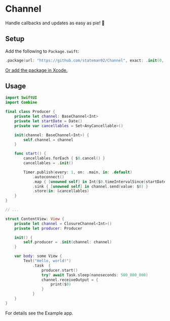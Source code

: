 # Channel
Handle callbacks and updates as easy as pie! 🥧

## Setup

Add the following to `Package.swift`:

```swift
.package(url: "https://github.com/stateman92/Channel", exact: .init(0, 0, 1))
```

[Or add the package in Xcode.](https://developer.apple.com/documentation/xcode/adding-package-dependencies-to-your-app)

## Usage

```swift
import SwiftUI
import Combine

final class Producer {
    private let channel: BaseChannel<Int>
    private let startDate = Date()
    private var cancellables = Set<AnyCancellable>()

    init(channel: BaseChannel<Int>) {
        self.channel = channel
    }

    func start() {
        cancellables.forEach { $0.cancel() }
        cancellables = .init()

        Timer.publish(every: 1, on: .main, in: .default)
            .autoconnect()
            .map { [unowned self] in Int($0.timeIntervalSince(startDate)) }
            .sink { [unowned self] in channel.send(value: $0) }
            .store(in: &cancellables)
    }
}

// ...

struct ContentView: View {
    private let channel = ClosureChannel<Int>()
    private let producer: Producer

    init() {
        self.producer = .init(channel: channel)
    }

    var body: some View {
        Text("Hello, world!")
            .task  {
                producer.start()
                try? await Task.sleep(nanoseconds: 500_000_000)
                channel.receiveOutput = {
                    print($0)
                }
            }
    }
}
```

For details see the Example app.
